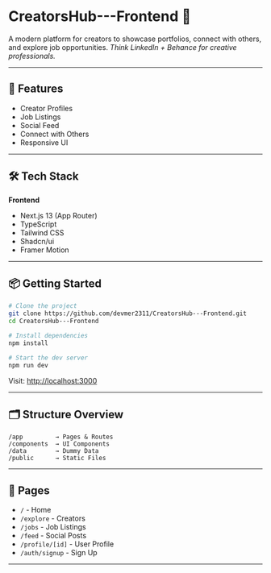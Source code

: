 # CreatorsHub---Frontend 🎨

A modern platform for creators to showcase portfolios, connect with others, and explore job opportunities.
*Think LinkedIn + Behance for creative professionals.*

---

## 🚀 Features

* Creator Profiles
* Job Listings
* Social Feed
* Connect with Others
* Responsive UI

---

## 🛠️ Tech Stack

**Frontend**

* Next.js 13 (App Router)
* TypeScript
* Tailwind CSS
* Shadcn/ui
* Framer Motion

---

## 📦 Getting Started

```bash
# Clone the project
git clone https://github.com/devmer2311/CreatorsHub---Frontend.git
cd CreatorsHub---Frontend

# Install dependencies
npm install

# Start the dev server
npm run dev
```

Visit: [http://localhost:3000](http://localhost:3000)

---

## 🗂️ Structure Overview

```
/app         → Pages & Routes
/components  → UI Components
/data        → Dummy Data
/public      → Static Files
```

---

## 📌 Pages

* `/` - Home
* `/explore` - Creators
* `/jobs` - Job Listings
* `/feed` - Social Posts
* `/profile/[id]` - User Profile
* `/auth/signup` - Sign Up

---



